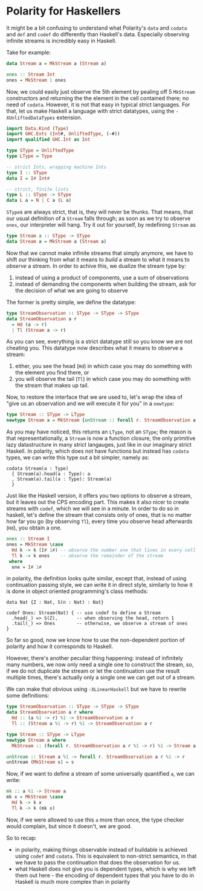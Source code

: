 # Polarity for Haskellers

It might be a bit confusing to understand what Polarity's `data` and `codata` and `def` and `codef` do differently than Haskell's data. Especially observing infinite streams is incredibly easy in Haskell.

Take for example:

```haskell
data Stream a = MkStream a (Stream a)

ones :: Stream Int
ones = MkStream 1 ones
```
Now, we could easily just observe the 5th element by pealing off 5 `MkStream` constructors and returning the the element in the cell contained there; no need of `codata`.
However, it is not that easy in typical strict languages. For that, let us make Haskell a language with strict datatypes, using the `-XUnliftedDataTypes` extension.

```haskell
import Data.Kind (Type)
import GHC.Exts (Int#, UnliftedType, (-#))
import qualified GHC.Int as Int

type SType = UnliftedType
type LType = Type

-- strict Ints, wrapping machine Ints
type I :: SType
data I = I# Int#

-- strict, finite lists
type L :: SType -> SType
data L a = N | C a (L a)
```

`SType`s are always strict, that is, they will never be thunks. That means, that our usual definition of a `Stream` falls through; as soon as we try to observe `ones`, our interpreter will hang. Try it out for yourself, by redefining `Stream` as
```haskell
type Stream a :: SType -> SType
data Stream a = MkStream a (Stream a)
```

Now that we cannot make infinite streams that simply anymore, we have to shift our thinking from what it means to *build* a stream to what it means to *observe* a stream. In order to achive this, we dualize the stream type by:
1. instead of using a product of components, use a sum of observations
2. instead of demanding the components when building the stream, ask for the decision of what we are going to observe

The former is pretty simple, we define the datatype:
```haskell 
type StreamObservation :: SType -> SType -> SType
data StreamObservation a r
  = Hd (a -> r)
  | Tl (Stream a -> r)
```
As you can see, everything is a strict datatype still so you know we are not cheating you. This datatype now describes what it means to observe a stream:
1. either, you see the head (`Hd`) in which case you may do something with the element you find there, or
2. you will observe the tail (`Tl`) in which case you may do something with the stream that makes up tail.

Now, to restore the interface that we are used to, let's wrap the idea of "give us an observation and we will execute it for you" in a `newtype`:
```haskell
type Stream :: SType -> LType
newtype Stream a = MkStream {unStream :: forall r. StreamObservation a r -> r}
```
As you may have noticed, this returns an `LType`, not an `SType`; the reason is that representationally, a `Stream` is now a function closure, the only primitive lazy datastructure in many strict langauges, just like in our imaginary strict Haskell.
In polarity, which does not have functions but instead has `codata` types, we can write this type out a bit simpler, namely as:
```polarity
codata Stream(a : Type) 
  { Stream(a).head(a : Type): a
  , Stream(a).tail(a : Type): Stream(a)
  }
```
Just like the Haskell version, it offers you two options to observe a stream, but it leaves out the CPS encoding part. This makes it also nicer to create streams with `codef`, which we will see in a minute. In order to do so in haskell, let's define the stream that consists only of ones, that is no matter how far you go (by observing `Tl`), every time you observe head afterwards (`Hd`), you obtain a one.
```haskell
ones :: Stream I
ones = MkStream \case
  Hd k -> k (I# 1#) -- observe the number one that lives in every cell of the Stream
  Tl k -> k ones    -- observe the remainder of the stream
 where
  one = I# 1#
```
in polarity, the definition looks quite similar, except that, instead of using continuation passing style, we can write it in direct style, similarly to how it is done in object oriented programming's class methods:
```polarity
data Nat {Z : Nat, S(n : Nat) : Nat}

codef Ones: Stream(Nat) { -- use codef to define a Stream
  .head(_) => S(Z),       -- when observing the head, return 1
  .tail(_) => Ones        -- otherwise, we observe a stream of ones
}
```

So far so good, now we know how to use the non-dependent portion of polarity and how it corresponds to Haskell.

However, there's another peculiar thing happening: instead of infinitely many numbers, we now only need a single one to construct the stream, so, if we do not duplicate the stream or let the continuation use the result multiple times, there's actually only a single one we can get out of a stream.

We can make that obvious using `-XLinearHaskell` but we have to rewrite some definitions:
```haskell
type StreamObservation :: SType -> SType -> SType
data StreamObservation a r where
  Hd :: (a %1 -> r) %1 -> StreamObservation a r
  Tl :: (Stream a %1 -> r) %1 -> StreamObservation a r

type Stream :: SType -> LType
newtype Stream a where
  MkStream :: (forall r. StreamObservation a r %1 -> r) %1 -> Stream a

unStream :: Stream a %1 -> forall r. StreamObservation a r %1 -> r
unStream (MkStream s) = s
```
Now, if we want to define a stream of some universally quantified `a`, we can write:
```haskell
mk :: a %1 -> Stream a
mk x = MkStream \case
  Hd k -> k x
  Tl k -> k (mk x)
```
Now, if we were allowed to use this `a` more than once, the type checker would complain, but since it doesn't, we are good.

So to recap:
- in polarity, making things observable instead of buildable is achieved using `codef` and `codata`. This is equivalent to non-strict semantics, in that we have to pass the continuation that does the observation for us.
- what Haskell does not give you is dependent types, which is why we left them out here - the encoding of dependent types that you have to do in Haskell is much more complex than in polarity
